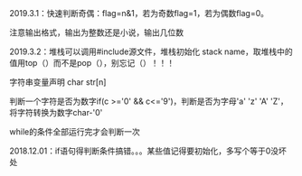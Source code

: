 2019.3.1：快速判断奇偶：flag=n&1，若为奇数flag=1，若为偶数flag=0。

注意输出格式，输出为整数还是小说，输出几位数

2019.3.2：堆栈可以调用#include<stack>源文件，堆栈初始化 stack<type> name，取堆栈中的值用top（）而不是pop（），别忘记（）！！！
  
字符串变量声明 char str[n]

判断一个字符是否为数字if(c >='0' && c<='9')，判断是否为字母'a' 'z' 'A' 'Z'，将字符转换为数字char-'0'

while的条件全部运行完才会判断一次

2018.12.01：if语句得判断条件搞错。。。某些值记得要初始化，多写个等于0没坏处
